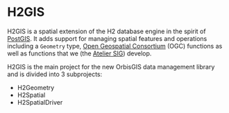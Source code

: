 H2GIS
=====

H2GIS is a spatial extension of the H2 database engine in the spirit of [PostGIS](http://postgis.net/). It adds support for managing spatial features and operations including a `Geometry` type, [Open Geospatial Consortium](http://www.opengeospatial.org/) (OGC) functions as well as functions that we (the [Atelier SIG](http://www.irstv.fr/)) develop. 

H2GIS is the main project for the new OrbisGIS data management library and is divided into 3 subprojects:
* H2Geometry
* H2Spatial
* H2SpatialDriver
